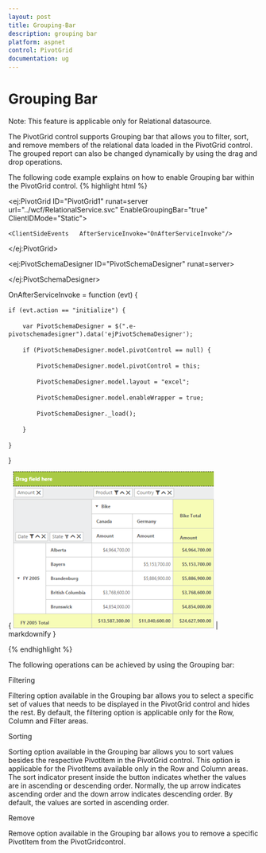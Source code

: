 ```yaml
---
layout: post
title: Grouping-Bar
description: grouping bar
platform: aspnet
control: PivotGrid
documentation: ug
---
```


# Grouping Bar

Note: This feature is applicable only for Relational datasource.

The PivotGrid control supports Grouping bar that allows you to filter, sort, and remove members of the relational data loaded in the PivotGrid control. The grouped report can also be changed dynamically by using the drag and drop operations.

The following code example explains on how to enable Grouping bar within the PivotGrid control.
{% highlight html %}

<ej:PivotGrid ID="PivotGrid1" runat=server url="../wcf/RelationalService.svc"    EnableGroupingBar="true"  ClientIDMode="Static">

    <ClientSideEvents   AfterServiceInvoke="OnAfterServiceInvoke"/>

</ej:PivotGrid>

<ej:PivotSchemaDesigner ID="PivotSchemaDesigner" runat=server>

</ej:PivotSchemaDesigner>



OnAfterServiceInvoke = function (evt) {

    if (evt.action == "initialize") {

        var PivotSchemaDesigner = $(".e-pivotschemadesigner").data('ejPivotSchemaDesigner');

        if (PivotSchemaDesigner.model.pivotControl == null) {

            PivotSchemaDesigner.model.pivotControl = this;

            PivotSchemaDesigner.model.layout = "excel";

            PivotSchemaDesigner.model.enableWrapper = true;

            PivotSchemaDesigner._load();

        }

    }

}



{ ![](Grouping-Bar_images/Grouping-Bar_img1.png) | markdownify }

{% endhighlight %}


The following operations can be achieved by using the Grouping bar:

Filtering

Filtering option available in the Grouping bar allows you to select a specific set of values that needs to be displayed in the PivotGrid control and hides the rest. By default, the filtering option is applicable only for the Row, Column and Filter areas.

Sorting

Sorting option available in the Grouping bar allows you to sort values besides the respective PivotItem in the PivotGrid control. This option is applicable for the PivotItems available only in the Row and Column areas. The sort indicator present inside the button indicates whether the values are in ascending or descending order. Normally, the up arrow indicates ascending order and the down arrow indicates descending order. By default, the values are sorted in ascending order.

Remove

Remove option available in the Grouping bar allows you to remove a specific PivotItem from the PivotGridcontrol.


